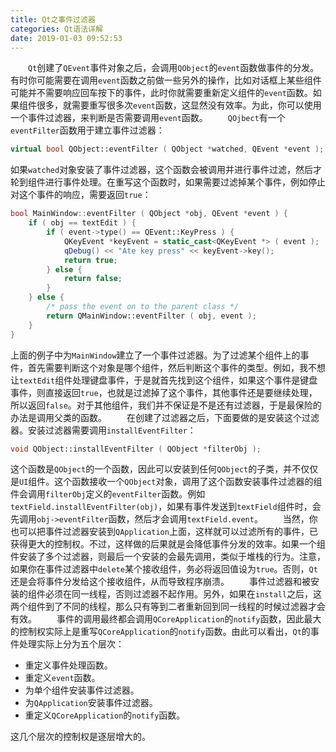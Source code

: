 ```yaml
---
title: Qt之事件过滤器
categories: Qt语法详解
date: 2019-01-03 09:52:53
---
```

&emsp;&emsp;`Qt`创建了`QEvent`事件对象之后，会调用`QObject`的`event`函数做事件的分发。有时你可能需要在调用`event`函数之前做一些另外的操作，比如对话框上某些组件可能并不需要响应回车按下的事件，此时你就需要重新定义组件的`event`函数。如果组件很多，就需要重写很多次`event`函数，这显然没有效率。为此，你可以使用一个事件过滤器，来判断是否需要调用`event`函数。<!--more-->
&emsp;&emsp;`QOjbect`有一个`eventFilter`函数用于建立事件过滤器：

``` cpp
virtual bool QObject::eventFilter ( QObject *watched, QEvent *event );
```

如果`watched`对象安装了事件过滤器，这个函数会被调用并进行事件过滤，然后才轮到组件进行事件处理。在重写这个函数时，如果需要过滤掉某个事件，例如停止对这个事件的响应，需要返回`true`：

``` cpp
bool MainWindow::eventFilter ( QObject *obj, QEvent *event ) {
    if ( obj == textEdit ) {
        if ( event->type() == QEvent::KeyPress ) {
            QKeyEvent *keyEvent = static_cast<QKeyEvent *> ( event );
            qDebug() << "Ate key press" << keyEvent->key();
            return true;
        } else {
            return false;
        }
    } else {
        /* pass the event on to the parent class */
        return QMainWindow::eventFilter ( obj, event );
    }
}
```

上面的例子中为`MainWindow`建立了一个事件过滤器。为了过滤某个组件上的事件，首先需要判断这个对象是哪个组件，然后判断这个事件的类型。例如，我不想让`textEdit`组件处理键盘事件，于是就首先找到这个组件，如果这个事件是键盘事件，则直接返回`true`，也就是过滤掉了这个事件，其他事件还是要继续处理，所以返回`false`。对于其他组件，我们并不保证是不是还有过滤器，于是最保险的办法是调用父类的函数。
&emsp;&emsp;在创建了过滤器之后，下面要做的是安装这个过滤器。安装过滤器需要调用`installEventFilter`：

``` cpp
void QObject::installEventFilter ( QObject *filterObj );
```

这个函数是`QObject`的一个函数，因此可以安装到任何`QObject`的子类，并不仅仅是`UI`组件。这个函数接收一个`QObject`对象，调用了这个函数安装事件过滤器的组件会调用`filterObj`定义的`eventFilter`函数。例如`textField.installEventFilter(obj)`，如果有事件发送到`textField`组件时，会先调用`obj->eventFilter`函数，然后才会调用`textField.event`。
&emsp;&emsp;当然，你也可以把事件过滤器安装到`QApplication`上面，这样就可以过滤所有的事件，已获得更大的控制权。不过，这样做的后果就是会降低事件分发的效率。如果一个组件安装了多个过滤器，则最后一个安装的会最先调用，类似于堆栈的行为。注意，如果你在事件过滤器中`delete`某个接收组件，务必将返回值设为`true`。否则，`Qt`还是会将事件分发给这个接收组件，从而导致程序崩溃。
&emsp;&emsp;事件过滤器和被安装的组件必须在同一线程，否则过滤器不起作用。另外，如果在`install`之后，这两个组件到了不同的线程，那么只有等到二者重新回到同一线程的时候过滤器才会有效。
&emsp;&emsp;事件的调用最终都会调用`QCoreApplication`的`notify`函数，因此最大的控制权实际上是重写`QCoreApplication`的`notify`函数。由此可以看出，`Qt`的事件处理实际上分为五个层次：

- 重定义事件处理函数。
- 重定义`event`函数。
- 为单个组件安装事件过滤器。
- 为`QApplication`安装事件过滤器。
- 重定义`QCoreApplication`的`notify`函数。

这几个层次的控制权是逐层增大的。